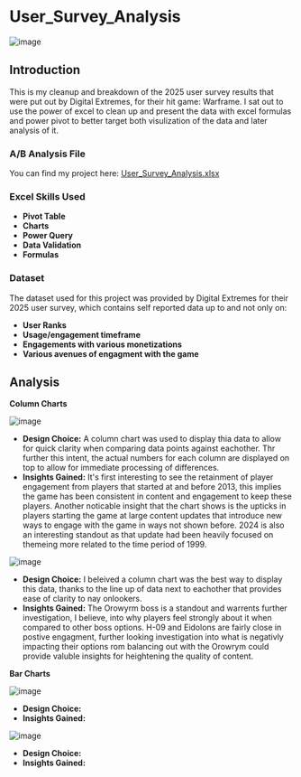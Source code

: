 # User_Survey_Analysis

![image](https://github.com/user-attachments/assets/b9e36993-cdeb-48b6-aae5-60293e90dfe7)

## Introduction 

This is my cleanup and breakdown of the 2025 user survey results that were put out by Digital Extremes, for their hit game: Warframe. I sat out to use the power of excel to clean up and present the data with excel formulas and power pivot to better target both visulization of the data and later analysis of it.

### A/B Analysis File
You can find my project here: [User_Survey_Analysis.xlsx](https://github.com/Billy-Shelton/User_Survey_Analysis/blob/main/User_Survey_Analysis/User%20Survey%20Analysis.xlsx)

### Excel Skills Used
- **Pivot Table**
- **Charts**
- **Power Query**
- **Data Validation**
- **Formulas**

### Dataset
The dataset used for this project was provided by Digital Extremes for their 2025 user survey, which contains self reported data up to and not only on:
- **User Ranks**
- **Usage/engagement timeframe**
- **Engagements with various monetizations**
- **Various avenues of engagment with the game**

## Analysis

**Column Charts**

![image](https://github.com/user-attachments/assets/0c83b10d-b4ad-4687-b0f5-7043a15e4fde)

- **Design Choice:** A column chart was used to display thia data to allow for quick clarity when comparing data points against eachother. Thr further this intent, the actual numbers for each column are displayed on top to allow for immediate processing of differences. 
- **Insights Gained:** It's first interesting to see the retainment of player engagement from players that started at and before 2013, this implies the game has been consistent in content and engagement to keep these players. Another noticable insight that the chart shows is the upticks in players starting the game at large content updates that introduce new ways to engage with the game in ways not shown before. 2024 is also an interesting standout as that update had been heavily focused on themeing more related to the time period of 1999.


![image](https://github.com/user-attachments/assets/67690fed-d724-4cb6-9f46-f80c4dde4aca)

- **Design Choice:** I beleived a column chart was the best way to display this data, thanks to the line up of data next to eachother that provides ease of clarity to nay onlookers.
- **Insights Gained:** The Orowyrm boss is a standout and warrents further investigation, I believe, into why players feel strongly about it when compared to other boss options. H-09 and Eidolons are fairly close in postive engagment, further looking investigation into what is negativly impacting their options rom balancing out with the Orowrym could provide valuble insights for heightening the quality of content.


**Bar Charts**

![image](https://github.com/user-attachments/assets/8a3873f7-54c3-4cd6-bb10-bf8a7b2a7953)

- **Design Choice:** 
- **Insights Gained:** 


![image](https://github.com/user-attachments/assets/4c10863e-0218-4813-b0b9-96888781b284)


- **Design Choice:** 
- **Insights Gained:** 





